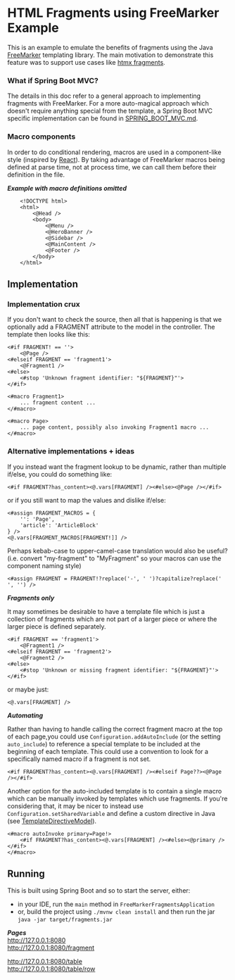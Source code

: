 # HTML Fragments using FreeMarker Example

This is an example to emulate the benefits of fragments using the Java [FreeMarker](https://freemarker.apache.org)
templating library. The main motivation to demonstrate this feature was to support use cases like
[htmx fragments](https://htmx.org/essays/template-fragments/).


### What if Spring Boot MVC?

The details in this doc refer to a general approach to implementing fragments with FreeMarker.
For a more auto-magical approach which doesn't require anything special from the template,
a Spring Boot MVC specific implementation can be found in [SPRING_BOOT_MVC.md](SPRING_BOOT_MVC.md).


### Macro components

In order to do conditional rendering, macros are used in a component-like style
(inspired by [React](https://react.dev)). 
By taking advantage of FreeMarker macros being defined at parse time, not at process time,
we can call them before their definition in the file.

***Example with macro definitions omitted***
```freemarker
    <!DOCTYPE html>
    <html>
    	<@Head />
    	<body>
    	    <@Menu />
    	    <@HeroBanner />
    	    <@Sidebar />
    	    <@MainContent />
    	    <@Footer />
    	</body>
    </html>
```


## Implementation

### Implementation crux

If you don't want to check the source, then all that is happening is that we optionally
add a FRAGMENT attribute to the model in the controller. The template then looks like this:
```freemarker
<#if FRAGMENT! == ''>
    <@Page />
<#elseif FRAGMENT == 'fragment1'>
    <@Fragment1 />
<#else>
    <#stop 'Unknown fragment identifier: "${FRAGMENT}"'>
</#if>

<#macro Fragment1>
    ... fragment content ...
</#macro>

<#macro Page>
    ... page content, possibly also invoking Fragment1 macro ...
</#macro>
```


### Alternative implementations + ideas

If you instead want the fragment lookup to be dynamic, rather than multiple if/else, you could do something like:
```freemarker
<#if FRAGMENT?has_content><@.vars[FRAGMENT] /><#else><@Page /></#if>
```
or if you still want to map the values and dislike if/else:
```freemarker
<#assign FRAGMENT_MACROS = {
    '': 'Page',
    'article': 'ArticleBlock'
} />
<@.vars[FRAGMENT_MACROS[FRAGMENT!]] />
```
Perhaps kebab-case to upper-camel-case translation would also be useful?  
(i.e. convert "my-fragment" to "MyFragment" so your macros can use the component naming style)
```freemarker
<#assign FRAGMENT = FRAGMENT!?replace('-', ' ')?capitalize?replace(' ', '') />
```

***Fragments only***

It may sometimes be desirable to have a template file which is just a collection of fragments
which are not part of a larger piece or where the larger piece is defined separately.  
```freemarker
<#if FRAGMENT == 'fragment1'>
    <@Fragment1 />
<#elseif FRAGMENT == 'fragment2'>
    <@Fragment2 />
<#else>
    <#stop 'Unknown or missing fragment identifier: "${FRAGMENT}"'>
</#if>
```
or maybe just:
```freemarker
<@.vars[FRAGMENT] />
```

***Automating***  

Rather than having to handle calling the correct fragment macro at the top of each page,you could use
`Configuration.addAutoInclude` (or the setting `auto_include`) to reference a special template to be included at the
beginning of each template. This could use a convention to look for a specifically named macro if a fragment is 
not set.
```freemarker
<#if FRAGMENT?has_content><@.vars[FRAGMENT] /><#elseif Page??><@Page /></#if>
```
Another option for the auto-included template is to contain a single macro which can be manually invoked by templates
which use fragments. If you're considering that, it may be nicer to instead use `Configuration.setSharedVariable`
and define a custom directive in Java
(see [TemplateDirectiveModel](https://freemarker.apache.org/docs/pgui_datamodel_directive.html)).
```freemarker
<#macro autoInvoke primary=Page!>
    <#if FRAGMENT?has_content><@.vars[FRAGMENT] /><#else><@primary /></#if>
</#macro>
```

## Running

This is built using Spring Boot and so to start the server, either:
- in your IDE, run the `main` method in `FreeMarkerFragmentsApplication`
- or, build the project using `./mvnw clean install` and then run the jar `java -jar target/fragments.jar`

***Pages***  
http://127.0.0.1:8080  
http://127.0.0.1:8080/fragment

http://127.0.0.1:8080/table  
http://127.0.0.1:8080/table/row  